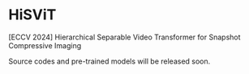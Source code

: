 # HiSViT
[ECCV 2024] Hierarchical Separable Video Transformer for Snapshot Compressive Imaging

Source codes and pre-trained models will be released soon.
